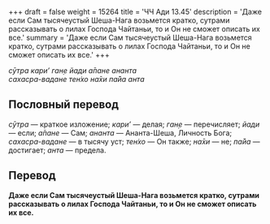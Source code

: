 +++
draft = false
weight = 15264
title = 'ЧЧ Ади 13.45'
description = 'Даже если Сам тысячеустый Шеша-Нага возьмется кратко, сутрами рассказывать о лилах Господа Чайтаньи, то и Он не сможет описать их все.'
summary = 'Даже если Сам тысячеустый Шеша-Нага возьмется кратко, сутрами рассказывать о лилах Господа Чайтаньи, то и Он не сможет описать их все.'
+++

_сӯтра кари’ ган̣е йади а̄пане ананта  
сахасра-вадане тен̇хо на̄хи па̄йа анта_

## Пословный перевод

_сӯтра_ — краткое изложение; _кари’_ — делая; _ган̣е_ — перечисляет; _йади_ — если; _а̄пане_ — Сам; _ананта_ — Ананта-Шеша, Личность Бога; _сахасра_\-_вадане_ — в тысячу уст; _тен̇хо_ — Он также; _на̄хи_ — не; _па̄йа_ — достигает; _анта_ — предела.

## Перевод

**Даже если Сам тысячеустый Шеша-Нага возьмется кратко, сутрами рассказывать о лилах Господа Чайтаньи, то и Он не сможет описать их все.**
